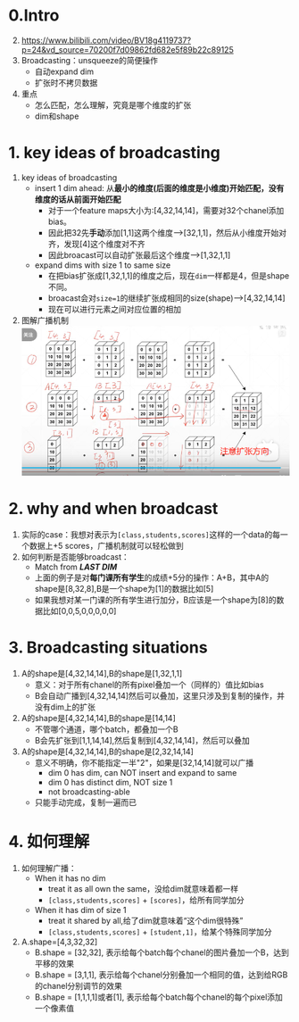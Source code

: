 # 0.Intro
2. https://www.bilibili.com/video/BV18g4119737?p=24&vd_source=70200f7d09862fd682e5f89b22c89125
3. Broadcasting：unsqueeze的简便操作
    - 自动expand dim
    - 扩张时不拷贝数据
4. 重点
    - 怎么匹配，怎么理解，究竟是哪个维度的扩张
    - dim和shape
# 1. key ideas of broadcasting
1. key ideas of broadcasting
    - insert 1 dim ahead: 从**最小的维度(后面的维度是小维度)开始匹配，没有维度的话从前面开始匹配**
        - 对于一个feature maps大小为:[4,32,14,14]，需要对32个chanel添加bias。
        - 因此把32先**手动**添加[1,1]这两个维度-->[32,1,1]，然后从小维度开始对齐，发现[4]这个维度对不齐
        - 因此broacast可以自动扩张最后这个维度-->[1,32,1,1]
    - expand dims with size 1 to same size
        - 在把bias扩张成[1,32,1,1]的维度之后，现在`dim`一样都是4，但是shape不同。
        - broacast会对`size=1`的继续扩张成相同的size(shape)-->[4,32,14,14]
        - 现在可以进行元素之间对应位置的相加
2. 图解广播机制
![1.png](../img/1.png)

# 2. why and when broadcast
1. 实际的case：我想对表示为`[class,students,scores]`这样的一个data的每一个数据上+5 scores，广播机制就可以轻松做到
2. 如何判断是否能够broadcast：
     - Match from ***LAST DIM***
     - 上面的例子是对**每门课所有学生**的成绩+5分的操作：A+B，其中A的shape是[8,32,8],B是一个shape为[1]的数据比如[5]
     - 如果我想对某一门课的所有学生进行加分，B应该是一个shape为[8]的数据比如[0,0,5,0,0,0,0,0]

# 3. Broadcasting situations
1. A的shape是[4,32,14,14],B的shape是[1,32,1,1]
    - 意义：对于所有chanel的所有pixel叠加一个（同样的）值比如bias
    - B会自动广播到[4,32,14,14]然后可以叠加，这里只涉及到复制的操作，并没有dim上的扩张
2. A的shape是[4,32,14,14],B的shape是[14,14]
    - 不管哪个通道，哪个batch，都叠加一个B
    - B会先扩张到[1,1,14,14],然后复制到[4,32,14,14]，然后可以叠加
3. A的shape是[4,32,14,14],B的shape是[2,32,14,14]
    - 意义不明确，你不能指定一半"2"，如果是[32,14,14]就可以广播
        - dim 0 has dim, can NOT insert and expand to same
        - dim 0 has distinct dim, NOT size 1
        - not broadcasting-able
    - 只能手动完成，复制一遍而已

# 4. 如何理解
1. 如何理解广播：
    - When it has no dim
        - treat it as all own the same，没给dim就意味着都一样
        - `[class,students,scores]` + `[scores]`，给所有同学加分
    - When it has dim of size 1
        - treat it shared by all,给了dim就意味着“这个dim很特殊”
        - `[class,students,scores]` + `[student,1]`，给某个特殊同学加分
2. A.shape=[4,3,32,32]
    - B.shape = [32,32], 表示给每个batch每个chanel的图片叠加一个B，达到平移的效果
    - B.shape = [3,1,1], 表示给每个chanel分别叠加一个相同的值，达到给RGB的chanel分别调节的效果
    - B.shape = [1,1,1,1]或者[1], 表示给每个batch每个chanel的每个pixel添加一个像素值